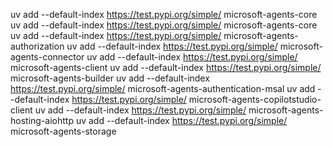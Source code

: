 uv add --default-index https://test.pypi.org/simple/ microsoft-agents-core
uv add --default-index https://test.pypi.org/simple/ microsoft-agents-core
uv add --default-index https://test.pypi.org/simple/ microsoft-agents-authorization
uv add --default-index https://test.pypi.org/simple/ microsoft-agents-connector
uv add --default-index https://test.pypi.org/simple/ microsoft-agents-client
uv add --default-index https://test.pypi.org/simple/ microsoft-agents-builder
uv add --default-index https://test.pypi.org/simple/ microsoft-agents-authentication-msal
uv add --default-index https://test.pypi.org/simple/ microsoft-agents-copilotstudio-client
uv add --default-index https://test.pypi.org/simple/ microsoft-agents-hosting-aiohttp
uv add --default-index https://test.pypi.org/simple/ microsoft-agents-storage
